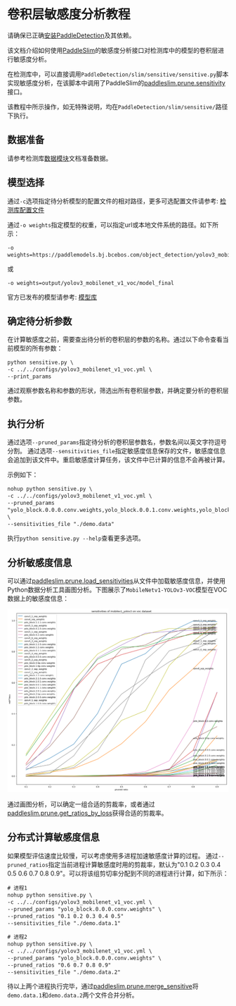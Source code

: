 # 卷积层敏感度分析教程

请确保已正确[安装PaddleDetection](https://github.com/PaddlePaddle/PaddleDetection/blob/release/2.1/static/docs/tutorials/INSTALL_cn.md)及其依赖。

该文档介绍如何使用[PaddleSlim](https://paddlepaddle.github.io/PaddleSlim)的敏感度分析接口对检测库中的模型的卷积层进行敏感度分析。

在检测库中，可以直接调用`PaddleDetection/slim/sensitive/sensitive.py`脚本实现敏感度分析，在该脚本中调用了PaddleSlim的[paddleslim.prune.sensitivity](https://paddlepaddle.github.io/PaddleSlim/api/prune_api/#sensitivity)接口。

该教程中所示操作，如无特殊说明，均在`PaddleDetection/slim/sensitive/`路径下执行。

## 数据准备

请参考检测库[数据模块](https://github.com/PaddlePaddle/PaddleDetection/blob/release/2.1/static/docs/tutorials/INSTALL_cn.md)文档准备数据。

## 模型选择

通过`-c`选项指定待分析模型的配置文件的相对路径，更多可选配置文件请参考: [检测库配置文件](https://github.com/PaddlePaddle/PaddleDetection/blob/release/2.1/static/configs)

通过`-o weights`指定模型的权重，可以指定url或本地文件系统的路径。如下所示：

```
-o weights=https://paddlemodels.bj.bcebos.com/object_detection/yolov3_mobilenet_v1_voc.tar
```

或

```
-o weights=output/yolov3_mobilenet_v1_voc/model_final
```

官方已发布的模型请参考: [模型库](https://github.com/PaddlePaddle/PaddleDetection/blob/release/2.1/static/docs/MODEL_ZOO_cn.md)

## 确定待分析参数

在计算敏感度之前，需要查出待分析的卷积层的参数的名称。通过以下命令查看当前模型的所有参数：

```
python sensitive.py \
-c ../../configs/yolov3_mobilenet_v1_voc.yml \
--print_params
```

通过观察参数名称和参数的形状，筛选出所有卷积层参数，并确定要分析的卷积层参数。

## 执行分析

通过选项`--pruned_params`指定待分析的卷积层参数名，参数名间以英文字符逗号分割。
通过选项`--sensitivities_file`指定敏感度信息保存的文件，敏感度信息会追加到该文件中。重启敏感度计算任务，该文件中已计算的信息不会再被计算。

示例如下：

```
nohup python sensitive.py \
-c ../../configs/yolov3_mobilenet_v1_voc.yml \
--pruned_params "yolo_block.0.0.0.conv.weights,yolo_block.0.0.1.conv.weights,yolo_block.0.1.0.conv.weights,yolo_block.0.1.1.conv.weights,yolo_block.0.2.conv.weights,yolo_block.0.tip.conv.weights,yolo_block.1.0.0.conv.weights,yolo_block.1.0.1.conv.weights,yolo_block.1.1.0.conv.weights,yolo_block.1.1.1.conv.weights,yolo_block.1.2.conv.weights,yolo_block.1.tip.conv.weights,yolo_block.2.0.0.conv.weights,yolo_block.2.0.1.conv.weights,yolo_block.2.1.0.conv.weights,yolo_block.2.1.1.conv.weights,yolo_block.2.2.conv.weights,yolo_block.2.tip.conv.weights" \
--sensitivities_file "./demo.data"
```

执行`python sensitive.py --help`查看更多选项。

## 分析敏感度信息

可以通过[paddleslim.prune.load_sensitivities](https://paddlepaddle.github.io/PaddleSlim/api/prune_api/#load_sensitivities)从文件中加载敏感度信息，并使用Python数据分析工具画图分析。下图展示了`MobileNetv1-YOLOv3-VOC`模型在VOC数据上的敏感度信息：

<div align="center">
  <img src="./images/mobilev1_yolov3_voc_sensitives.png" />
</div>

通过画图分析，可以确定一组合适的剪裁率，或者通过[paddleslim.prune.get_ratios_by_loss](https://paddlepaddle.github.io/PaddleSlim/api/prune_api/#get_ratios_by_losssensitivities-loss)获得合适的剪裁率。

## 分布式计算敏感度信息

如果模型评估速度比较慢，可以考虑使用多进程加速敏感度计算的过程。
通过`--pruned_ratios`指定当前进程计算敏感度时用的剪裁率，默认为"0.1 0.2 0.3 0.4 0.5 0.6 0.7 0.8 0.9"。可以将该组剪切率分配到不同的进程进行计算，如下所示：

```
# 进程1
nohup python sensitive.py \
-c ../../configs/yolov3_mobilenet_v1_voc.yml \
--pruned_params "yolo_block.0.0.0.conv.weights" \
--pruned_ratios "0.1 0.2 0.3 0.4 0.5"
--sensitivities_file "./demo.data.1"
```

```
# 进程2
nohup python sensitive.py \
-c ../../configs/yolov3_mobilenet_v1_voc.yml \
--pruned_params "yolo_block.0.0.0.conv.weights" \
--pruned_ratios "0.6 0.7 0.8 0.9"
--sensitivities_file "./demo.data.2"
```

待以上两个进程执行完毕，通过[paddleslim.prune.merge_sensitive](https://paddlepaddle.github.io/PaddleSlim/api/prune_api/#merge_sensitive)将`demo.data.1`和`demo.data.2`两个文件合并分析。
